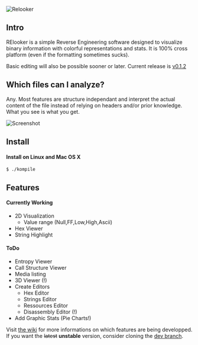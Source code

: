 ![Relooker](http://wakowakowako.com/mixbo/header.png)

## Intro

RElooker is a simple Reverse Engineering software designed to visualize binary information with colorful representations and stats. It is 100% cross platform (even if the formatting sometimes sucks).

Basic editing will also be possible sooner or later.
Current release is [v0.1.2](https://github.com/Mixbo/relooker/releases/tag/v0.1.2)

## Which files can I analyze?
Any. Most features are structure independant and interpret the actual content of the file instead of relying on headers and/or prior knowledge. What you see is what you get.

![Screenshot](http://wakowakowako.com/mixbo/3_screen.png)

## Install
#### Install on Linux and Mac OS X
```
$ ./kompile 
```
## Features
#### Currently Working
* 2D Visualization
  * Value range (Null,FF,Low,High,Ascii)
* Hex Viewer
* String Highlight

#### ToDo
* Entropy Viewer
* Call Structure Viewer
* Media listing
* 3D Viewer (!)
* Create Editors
  * Hex Editor
  * Strings Editor
  * Ressources Editor
  * Disassembly Editor (!)
* Add Graphic Stats (Pie Charts!)

Visit [the wiki](https://github.com/Mixbo/relooker/wiki) for more informations on which features are being developped.
If you want the ~~latest~~ **unstable** version, consider cloning the [dev branch](https://github.com/Mixbo/relooker/tree/dev).
